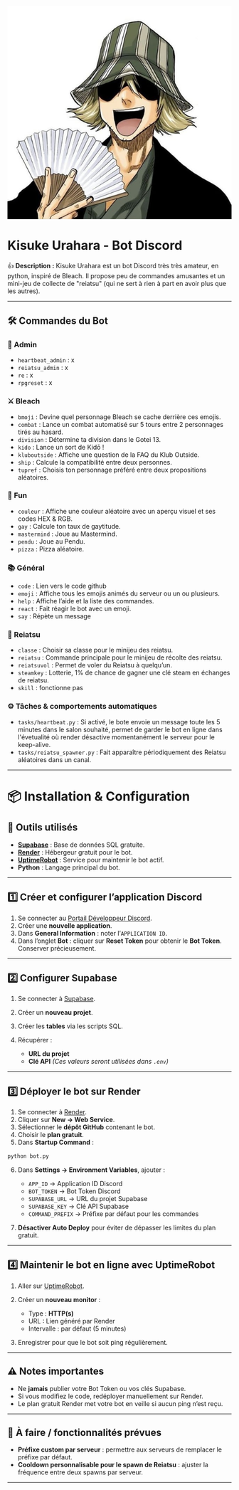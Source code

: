 ![kisuke](assets/kisuke.jpg)

# Kisuke Urahara - Bot Discord

👍 **Description :** Kisuke Urahara est un bot Discord très très amateur, en python, inspiré de Bleach. Il propose peu de commandes amusantes et un mini-jeu de collecte de "reiatsu" (qui ne sert à rien à part en avoir plus que les autres).

---

## 🛠️ Commandes du Bot


### 👑 Admin

* `heartbeat_admin` : x
* `reiatsu_admin` : x
* `re` : x
* `rpgreset` : x


### ⚔️ Bleach

* `bmoji` : Devine quel personnage Bleach se cache derrière ces emojis.
* `combat` : Lance un combat automatisé sur 5 tours entre 2 personnages tirés au hasard.
* `division` : Détermine ta division dans le Gotei 13.
* `kido` : Lance un sort de Kidō !
* `kluboutside` : Affiche une question de la FAQ du Klub Outside.
* `ship` : Calcule la compatibilité entre deux personnes.
* `tupref` : Choisis ton personnage préféré entre deux propositions aléatoires.

### 🎉 Fun

* `couleur` : Affiche une couleur aléatoire avec un aperçu visuel et ses codes HEX & RGB.
* `gay` : Calcule ton taux de gaytitude.
* `mastermind` : Joue au Mastermind.
* `pendu` : Joue au Pendu.
* `pizza` : Pizza aléatoire.

### 📚 Général

* `code` : Lien vers le code github
* `emoji` : Affiche tous les emojis animés du serveur ou un ou plusieurs.
* `help` : Affiche l’aide et la liste des commandes.
* `react` : Fait réagir le bot avec un emoji.
* `say` : Répète un message

### 🔮 Reiatsu

* `classe` : Choisir sa classe pour le minijeu des reiatsu.
* `reiatsu` : Commande principale pour le minijeu de récolte des reiatsu.
* `reiatsuvol` : Permet de voler du Reiatsu à quelqu’un.
* `steamkey` : Lotterie, 1% de chance de gagner une clé steam en échanges de reiatsu.
* `skill` : fonctionne pas


### ⚙️ Tâches & comportements automatiques

* `tasks/heartbeat.py` : Si activé, le bote envoie un message toute les 5 minutes dans le salon souhaité, permet de garder le bot en ligne dans l'évetualité où render désactive momentanément le serveur pour le keep-alive.
* `tasks/reiatsu_spawner.py` : Fait apparaître périodiquement des Reiatsu aléatoires dans un canal.

---

# 📦 Installation & Configuration

## 🚀 Outils utilisés

* **[Supabase](https://supabase.com/)** : Base de données SQL gratuite.
* **[Render](https://render.com/)** : Hébergeur gratuit pour le bot.
* **[UptimeRobot](https://uptimerobot.com/)** : Service pour maintenir le bot actif.
* **Python** : Langage principal du bot.

---

## 1️⃣ Créer et configurer l’application Discord

1. Se connecter au [Portail Développeur Discord](https://discord.com/developers/applications).
2. Créer une **nouvelle application**.
3. Dans **General Information** : noter l’`APPLICATION ID`.
4. Dans l’onglet **Bot** : cliquer sur **Reset Token** pour obtenir le **Bot Token**. Conserver précieusement.

---

## 2️⃣ Configurer Supabase

1. Se connecter à [Supabase](https://supabase.com/).
2. Créer un **nouveau projet**.
3. Créer les **tables** via les scripts SQL.
4. Récupérer :

   * **URL du projet**
   * **Clé API**
     *(Ces valeurs seront utilisées dans `.env`)*

---

## 3️⃣ Déployer le bot sur Render

1. Se connecter à [Render](https://render.com/).
2. Cliquer sur **New → Web Service**.
3. Sélectionner le **dépôt GitHub** contenant le bot.
4. Choisir le **plan gratuit**.
5. Dans **Startup Command** :

```bash
python bot.py
```

6. Dans **Settings → Environment Variables**, ajouter :

   * `APP_ID` → Application ID Discord
   * `BOT_TOKEN` → Bot Token Discord
   * `SUPABASE_URL` → URL du projet Supabase
   * `SUPABASE_KEY` → Clé API Supabase
   * `COMMAND_PREFIX` → Préfixe par défaut pour les commandes
7. **Désactiver Auto Deploy** pour éviter de dépasser les limites du plan gratuit.

---

## 4️⃣ Maintenir le bot en ligne avec UptimeRobot

1. Aller sur [UptimeRobot](https://uptimerobot.com/).
2. Créer un **nouveau monitor** :

   * Type : **HTTP(s)**
   * URL : Lien généré par Render
   * Intervalle : par défaut (5 minutes)
3. Enregistrer pour que le bot soit ping régulièrement.

---

## ⚠️ Notes importantes

* Ne **jamais** publier votre Bot Token ou vos clés Supabase.
* Si vous modifiez le code, redéployer manuellement sur Render.
* Le plan gratuit Render met votre bot en veille si aucun ping n’est reçu.

---

## 📝 À faire / fonctionnalités prévues

* **Préfixe custom par serveur** : permettre aux serveurs de remplacer le préfixe par défaut.
* **Cooldown personnalisable pour le spawn de Reiatsu** : ajuster la fréquence entre deux spawns par serveur.

---
